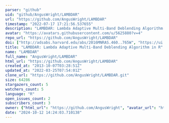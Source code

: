 ```yaml
---
parser: "github"
uid: "github/AngusWright/LAMBDAR"
url: "https://github.com/AngusWright/LAMBDAR"
timestamp: "2022-07-17 17:21:56.537655"
description: "LAMBDAR: Lambda Adaptive Multi-Band Deblending Algorithm in R"
avatar: "https://avatars.githubusercontent.com/u/5625880?v=4"
repo_url: "https://github.com/AngusWright/LAMBDAR"
doi: ["http://adsabs.harvard.edu/abs/2016MNRAS.460..765W", "https://ui.adsabs.harvard.edu/abs/2016ascl.soft04003W/abstract"]
title: "LAMBDAR: Lambda Adaptive Multi-Band Deblending Algorithm in R"
name: "LAMBDAR"
full_name: "AngusWright/LAMBDAR"
html_url: "https://github.com/AngusWright/LAMBDAR"
created_at: "2013-10-07T03:28:51Z"
updated_at: "2022-03-25T07:54:01Z"
clone_url: "https://github.com/AngusWright/LAMBDAR.git"
size: 64286
stargazers_count: 5
watchers_count: 5
language: "R"
open_issues_count: 2
subscribers_count: 3
owner: {"html_url": "https://github.com/AngusWright", "avatar_url": "https://avatars.githubusercontent.com/u/5625880?v=4", "login": "AngusWright", "type": "User"}
date: "2024-10-12 14:24:03.710138"
---
```

